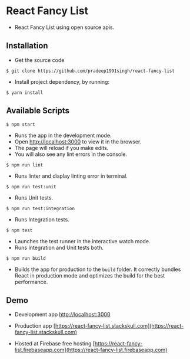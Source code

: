 # React Fancy List

* React Fancy List using open source apis.

## Installation

* Get the source code

`$ git clone https://github.com/pradeep1991singh/react-fancy-list`

* Install project dependency, by running:

`$ yarn install`

## Available Scripts

`$ npm start`

* Runs the app in the development mode.
* Open [http://localhost:3000](http://localhost:3000) to view it in the browser.
* The page will reload if you make edits.
* You will also see any lint errors in the console.

`$ npm run lint`

* Runs linter and display linting error in terminal.

`$ npm run test:unit`

* Runs Unit tests.

`$ npm run test:integration`

* Runs Integration tests.

`$ npm test`

* Launches the test runner in the interactive watch mode.
* Runs Integration and Unit tests both.

`$ npm run build`

* Builds the app for production to the `build` folder.
It correctly bundles React in production mode and optimizes the build for the best performance.

## Demo

* Development app [http://localhost:3000](http://localhost:3000)

* Production app [https://react-fancy-list.stackskull.com](https://react-fancy-list.stackskull.com)

* Hosted at Firebase free hosting [https://react-fancy-list.firebaseapp.com](https://react-fancy-list.firebaseapp.com)

